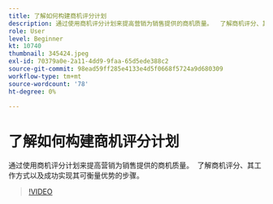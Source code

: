 ```yaml
---
title: 了解如何构建商机评分计划
description: 通过使用商机评分计划来提高营销为销售提供的商机质量。  了解商机评分、其工作方式以及成功实现其可衡量优势的步骤。
role: User
level: Beginner
kt: 10740
thumbnail: 345424.jpeg
exl-id: 70379a0e-2a11-4dd9-9faa-65d5ede388c2
source-git-commit: 98ead59ff285e4133e4d5f0668f5724a9d680309
workflow-type: tm+mt
source-wordcount: '78'
ht-degree: 0%

---
```


# 了解如何构建商机评分计划

通过使用商机评分计划来提高营销为销售提供的商机质量。  了解商机评分、其工作方式以及成功实现其可衡量优势的步骤。

>[!VIDEO](https://video.tv.adobe.com/v/345424/?quality=12&learn=on)
